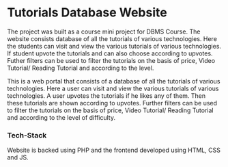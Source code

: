 # Tutorials Database Website

The project was built as a course mini project for DBMS Course. The website consists database of all the tutorials of various technologies. Here the students can visit and view the various tutorials of various technologies. If student upvote the tutorials and can also choose according to upvotes. Futher filters can be used to filter the tutorials on the basis of price, Video Tutorial/ Reading Tutorial and according to the level.

This is a web portal that consists of a database of all the tutorials of various technologies. Here a user can visit and view the various tutorials of various technologies. A user upvotes the tutorials if he likes any of them. Then these tutorials are shown according to upvotes. Further filters can be used to filter the tutorials on the basis of price, Video Tutorial/ Reading Tutorial and according to the level of difficulty.

### Tech-Stack
Website is backed using PHP and the frontend developed using HTML, CSS and JS.
